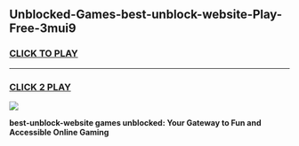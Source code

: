 
## Unblocked-Games-best-unblock-website-Play-Free-3mui9
<h3>
<a href="https://premium76.site?title=best-unblock-website&ref=21A">CLICK TO PLAY</a></h3>
<hr>

<h3>
<a href="https://premium76.site?title=best-unblock-website&ref=21A">CLICK 2 PLAY</a>
  
</h3>

<a href="https://premium76.site?title=best-unblock-website&ref=21A"><img src="https://clearcache.store/games.png"></a>


**best-unblock-website games unblocked: Your Gateway to Fun and Accessible Online Gaming**
